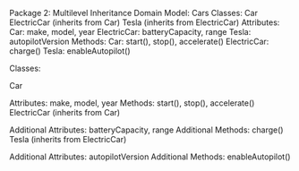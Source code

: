 Package 2: Multilevel Inheritance
Domain Model: Cars
Classes:
Car
ElectricCar (inherits from Car)
Tesla (inherits from ElectricCar)
Attributes:
Car: make, model, year
ElectricCar: batteryCapacity, range
Tesla: autopilotVersion
Methods:
Car: start(), stop(), accelerate()
ElectricCar: charge()
Tesla: enableAutopilot()

Classes:

Car

Attributes: make, model, year
Methods: start(), stop(), accelerate()
ElectricCar (inherits from Car)

Additional Attributes: batteryCapacity, range
Additional Methods: charge()
Tesla (inherits from ElectricCar)

Additional Attributes: autopilotVersion
Additional Methods: enableAutopilot()